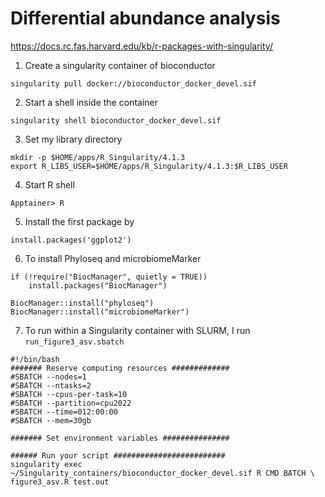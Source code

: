 # Differential abundance analysis 
https://docs.rc.fas.harvard.edu/kb/r-packages-with-singularity/
1. Create a singularity container of bioconductor
```
singularity pull docker://bioconductor_docker_devel.sif
```
2. Start a shell inside the container
```
singularity shell bioconductor_docker_devel.sif
```
3. Set my library directory
```
mkdir -p $HOME/apps/R_Singularity/4.1.3
export R_LIBS_USER=$HOME/apps/R_Singularity/4.1.3:$R_LIBS_USER
```
4. Start R shell
```
Apptainer> R
```
5. Install the first package by
```
install.packages('ggplot2')
```
6. To install Phyloseq and microbiomeMarker
```
if (!require("BiocManager", quietly = TRUE))
    install.packages("BiocManager")

BiocManager::install("phyloseq")
BiocManager::install("microbiomeMarker")
```

7. To run within a Singularity container with SLURM, I run `run_figure3_asv.sbatch`
```
#!/bin/bash
####### Reserve computing resources #############
#SBATCH --nodes=1
#SBATCH --ntasks=2
#SBATCH --cpus-per-task=10
#SBATCH --partition=cpu2022
#SBATCH --time=012:00:00
#SBATCH --mem=30gb

####### Set environment variables ###############

###### Run your script #########################
singularity exec ~/Singularity_containers/bioconductor_docker_devel.sif R CMD BATCH \
figure3_asv.R test.out

```
